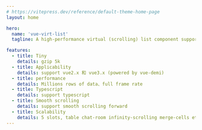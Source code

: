 ```yaml
---
# https://vitepress.dev/reference/default-theme-home-page
layout: home

hero:
  name: 'vue-virt-list'
  tagline: A high-performance virtual (scrolling) list component support Vue 2 & Vue 3.

features:
  - title: Tiny
    details: gzip 5k
  - title: Applicability
    details: support vue2.x 和 vue3.x (powered by vue-demi)
  - title: performance
    details: Millions rows of data、full frame rate
  - title: Typescript
    details: support typescript
  - title: Smooth scrolling
    details: support smooth scrolling forward
  - title: Scalability
    details: 5 slots, table chat-room infinity-scrolling merge-cells etc...
---
```

